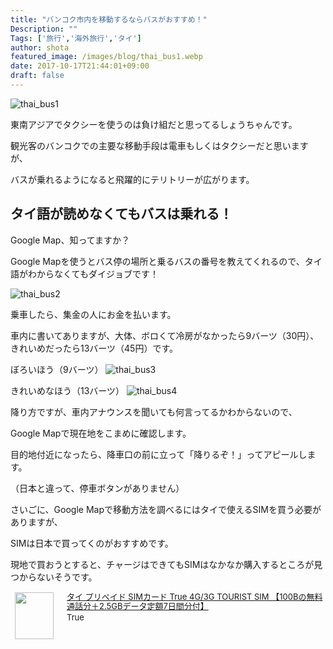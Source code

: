 ```yaml
---
title: "バンコク市内を移動するならバスがおすすめ！"
Description: ""
Tags: ['旅行','海外旅行','タイ']
author: shota
featured_image: /images/blog/thai_bus1.webp
date: 2017-10-17T21:44:01+09:00
draft: false
---
```


![thai_bus1](/images/blog/thai_bus1.webp)

東南アジアでタクシーを使うのは負け組だと思ってるしょうちゃんです。

観光客のバンコクでの主要な移動手段は電車もしくはタクシーだと思いますが、

バスが乗れるようになると飛躍的にテリトリーが広がります。


## タイ語が読めなくてもバスは乗れる！
Google Map、知ってますか？

Google Mapを使うとバス停の場所と乗るバスの番号を教えてくれるので、タイ語がわからなくてもダイジョブです！

![thai_bus2](/images/blog/thai_bus2.webp)

乗車したら、集金の人にお金を払います。

車内に書いてありますが、大体、ボロくて冷房がなかったら9バーツ（30円）、きれいめだったら13バーツ（45円）です。

ぼろいほう（9バーツ）
![thai_bus3](/images/blog/thai_bus3.webp)

きれいめなほう（13バーツ）
![thai_bus4](/images/blog/thai_bus4.webp)

<script async src="//pagead2.googlesyndication.com/pagead/js/adsbygoogle.js"></script>
<ins class="adsbygoogle"
     style="display:block; text-align:center;"
     data-ad-layout="in-article"
     data-ad-format="fluid"
     data-ad-client="ca-pub-9971307452839678"
     data-ad-slot="4437968617"></ins>
<script>
     (adsbygoogle = window.adsbygoogle || []).push({});
</script>

降り方ですが、車内アナウンスを聞いても何言ってるかわからないので、

Google Mapで現在地をこまめに確認します。

目的地付近になったら、降車口の前に立って「降りるぞ！」ってアピールします。

（日本と違って、停車ボタンがありません）


さいごに、Google Mapで移動方法を調べるにはタイで使えるSIMを買う必要がありますが、

SIMは日本で買ってくのがおすすめです。

現地で買おうとすると、チャージはできてもSIMはなかなか購入するところが見つからないそうです。

<div class="babylink-box" style="overflow: hidden; font-size: small; zoom: 1; margin: 15px 0; text-align: left;"><div class="babylink-image" style="float: left; margin: 0px 15px 10px 0px; width: 75px; height: 75px; text-align: center;"><a href="http://www.amazon.co.jp/exec/obidos/ASIN/B071VPQ83B/shiorisato203-22/" rel="nofollow" target="_blank"><img style="border-top: medium none; border-right: medium none; border-bottom: medium none; border-left: medium none;" src="https://images-fe.ssl-images-amazon.com/images/I/51TNPFZrMQL._SL75_.jpg" width="62" height="75" /></a></div><div class="babylink-info" style="overflow: hidden; zoom: 1; line-height: 120%;"><div class="babylink-title" style="margin-bottom: 2px; line-height: 120%;"><a href="http://www.amazon.co.jp/exec/obidos/ASIN/B071VPQ83B/shiorisato203-22/" rel="nofollow" target="_blank">タイ プリペイド SIMカード True 4G/3G TOURIST SIM 【100Bの無料通話分＋2.5GBデータ定額7日間分付】</a></div><div class="babylink-manufacturer" style="margin-bottom: 5px;">True</div></div><div class="booklink-footer" style="clear: left"></div></div>


